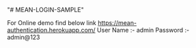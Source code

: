 "# MEAN-LOGIN-SAMPLE" 

For Online demo find below link
https://mean-authentication.herokuapp.com/
User Name :- admin
Password  :- admin@123
